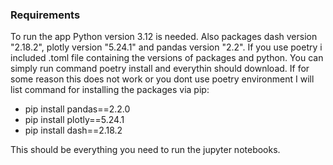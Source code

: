 ### Requirements
To run the app Python version 3.12 is needed. Also packages dash version "2.18.2", plotly version "5.24.1" and pandas version "2.2". If you use poetry i included .toml file containing the versions of packages and python. You can simply run command poetry install and everythin should download. If for some reason this does not work or you dont use poetry environment I will list command for installing the packages via pip:
* pip install pandas==2.2.0
* pip install plotly==5.24.1
* pip install dash==2.18.2

This should be everything you need to run the jupyter notebooks.